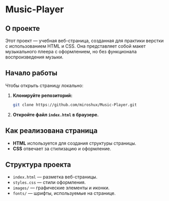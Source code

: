 # Music-Player

## О проекте

Этот проект — учебная веб-страница, созданная для практики верстки с использованием HTML и CSS. Она представляет собой макет музыкального плеера с оформлением, но без функционала воспроизведения музыки.

## Начало работы

Чтобы открыть страницу локально:

1. **Клонируйте репозиторий:**

   ```bash
   git clone https://github.com/miroshux/Music-Player.git
   ```

2. **Откройте файл `index.html` в браузере.**

## Как реализована страница

- **HTML** используется для создания структуры страницы.
- **CSS** отвечает за стилизацию и оформление.

## Структура проекта

- `index.html` — разметка веб-страницы.
- `styles.css` — стили оформления.
- `images/` — графические элементы и иконки.
- `fonts/` — шрифты, используемые на странице.
